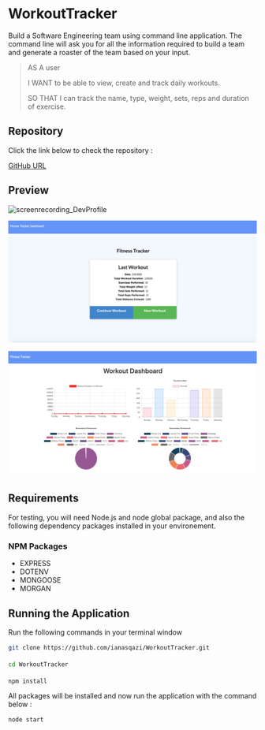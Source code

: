 # **WorkoutTracker**

Build a Software Engineering team using command line application. The command line will ask you for all the information required to build a team and generate a roaster of the team based on your input.

> AS A user
>
> I WANT to be able to view, create and track daily workouts.
>
> SO THAT I can track the name, type, weight, sets, reps and duration of exercise.

## Repository 

Click the link below to check the repository :

[GitHub URL](https://github.com/ianasqazi/WorkoutTracker)

## Preview

![screenrecording_DevProfile](/sample/ScreenRecording_TeamRoaster.gif)


![HOME_PAGE](/screenshots/homepage.png)

![STATS_PAGE](/screenshots/statspage.png)

## Requirements

For testing, you will need Node.js and node global package, and also the following dependency packages installed in your environement.  


### NPM Packages

- EXPRESS
- DOTENV
- MONGOOSE
- MORGAN

## Running the Application

Run the following commands in your terminal window 

```bash
git clone https://github.com/ianasqazi/WorkoutTracker.git

cd WorkoutTracker

npm install
```

All packages will be installed and now run the application with the command below : 

```bash
node start
```